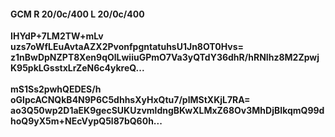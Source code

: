 #### GCM R 20/0c/400 L 20/0c/400
**IHYdP+7LM2TW+mLv**<br/>**uzs7oWfLEuAvtaAZX2PvonfpgntatuhsU1Jn8OT0Hvs=**<br/>**z1nBwDpNZPT8Xen9qOlLwiiuGPmO7Va3yQTdY36dhR/hRNIhz8M2ZpwjK95pkLGsstxLrZeN6c4ykreQ...**<br/><br/>
**mS1Ss2pwhQEDES/h**<br/>**oGlpcACNQkB4N9P6C5dhhsXyHxQtu7/plMStXKjL7RA=**<br/>**ao3Q50wp2D1aEK9gecSUKUzvmldngBKwXLMxZ68Ov3MhDjBIkqmQ99dhoQ9yX5m+NEcVypQ5l87bQ60h...**